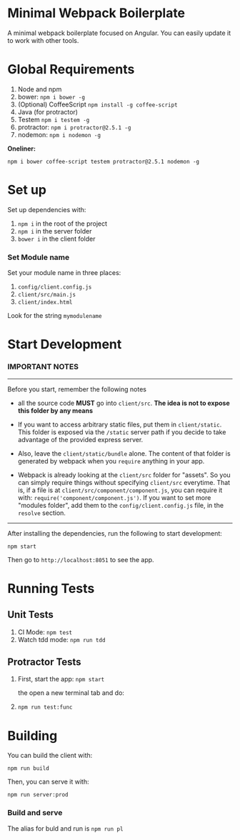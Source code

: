 # Minimal Webpack Boilerplate

A minimal webpack boilerplate focused on Angular. You can easily update it to work with other tools.

# Global Requirements

1. Node and npm
2. bower: `npm i bower -g`
3. (Optional) CoffeeScript `npm install -g coffee-script`
4. Java (for protractor)
5. Testem `npm i testem -g`
6. protractor: `npm i protractor@2.5.1 -g`
7. nodemon: `npm i nodemon -g`

**Oneliner:**

    npm i bower coffee-script testem protractor@2.5.1 nodemon -g

# Set up

Set up dependencies with:

1. `npm i` in the root of the project
2. `npm i` in the server folder
3. `bower i` in the client folder

### Set Module name

Set your module name in three places:

1. `config/client.config.js`
2. `client/src/main.js`
3. `client/index.html`

Look for the string `mymodulename`

# Start Development

### IMPORTANT NOTES
****

Before you start, remember the following notes

- all the source code **MUST** go into `client/src`. **The idea is not to expose this folder by any means**

- If you want to access arbitrary static files, put them in `client/static`. This folder is exposed via the `/static` server path if you decide to take advantage of the provided express server.

- Also, leave the `client/static/bundle` alone. The content of that folder is generated by webpack when you `require` anything in your app.

- Webpack is already looking at the `client/src` folder for "assets". So you can simply require things without specifying `client/src` everytime. That is, if a file is at `client/src/component/component.js`, you can require it with: `require('component/component.js')`. If you want to set more "modules folder", add them to the `config/client.config.js` file, in the `resolve` section.

****

After installing the dependencies, run the following to start development:

    npm start

Then go to `http://localhost:8051` to see the app.

# Running Tests

## Unit Tests

1. CI Mode: `npm test`
2. Watch tdd mode: `npm run tdd`


## Protractor Tests

1. First, start the app: `npm start`

	the open a new terminal tab and do:

2. `npm run test:func`

# Building

You can build the client with:

	npm run build

Then, you can serve it with:

	npm run server:prod

### Build and serve

The alias for buld and run is `npm run pl`
